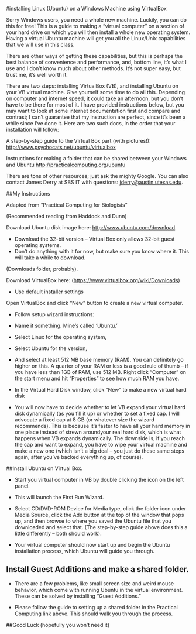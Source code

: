 
#installing Linux (Ubuntu) on a Windows Machine using VirtualBox

Sorry Windows users, you need a whole new machine. Luckily, you can do this for free! This is a guide to making a “virtual computer” on a section of your hard drive on which you will then install a whole new operating system. Having a virtual Ubuntu machine will get you all the Linux/Unix capabilities that we will use in this class. 

There are other ways of getting these capabilities, but this is perhaps the best balance of convenience and performance, and, bottom line, it’s what I use and I don’t know much about other methods. It’s not super easy, but trust me, it’s well worth it.

There are two steps: installing VirtualBox (VB), and installing Ubuntu on your VB virtual machine. Give yourself some time to do all this. Depending on computer and internet speed, it could take an afternoon, but you don’t have to be there for most of it. I have provided instructions below, but you may want to look at some internet documentation first and compare and contrast; I can’t guarantee that my instruction are perfect, since it’s been a while since I’ve done it. Here are two such docs, in the order that your installation will follow:

A step-by-step guide to the Virtual Box part (with pictures!): http://www.psychocats.net/ubuntu/virtualbox

Instructions for making a folder that can be shared between your Windows and Ubuntu http://practicalcomputing.org/ubuntu

There are tons of other resources; just ask the mighty Google. You can also contact James Derry at SBS IT with questions: jderry@austin.utexas.edu. 

##My Instructions 

Adapted from “Practical Computing for Biologists” 

(Recommended reading from Haddock and Dunn)

Download Ubuntu disk image here: http://www.ubuntu.com/download.

- Download the 32-bit version – Virtual Box only allows 32-bit guest operating systems.
- Don’t do anything with it for now, but make sure you know where it. This will take a while to download.

(Downloads folder, probably).

Download VirtualBox here: (https://www.virtualbox.org/wiki/Downloads)

- Use default installer settings

Open VirtualBox and click “New” button to create a new virtual computer.

- Follow setup wizard instructions:

- Name it something. Mine’s called ‘Ubuntu.’

- Select Linux for the operating system,

- Select Ubuntu for the version, 

- And select at least 512 MB base memory (RAM). You can definitely go higher on this. A quarter of your RAM or less is a good rule of thumb – if you have less than 1GB of RAM, use 512 MB. Right click “Computer” on the start menu and hit “Properties” to see how much RAM you have.

- In the Virtual Hard Disk window, click “New” to make a new virtual hard disk

- You will now have to decide whether to let VB expand your virtual hard disk dynamically (as you fill it up) or whether to set a fixed cap. I will advocate a fixed cap at 8 GB (or whatever size the wizard recommends). This is because it’s faster to have all your hard memory in one place instead of strewn aroundyour real hard disk, which is what happens when VB expands dynamically. The downside is, if you reach the cap and want to expand, you have to wipe your virtual machine and make a new one (which isn’t a big deal – you just do these same steps again, after you’ve backed everything up, of course).

##Install Ubuntu on Virtual Box.

- Start you virtual computer in VB by double clicking the icon on the left panel.

- This will launch the First Run Wizard.

- Select CD/DVD-ROM Device for Media type, click the folder icon under Media Source, click the Add button at the top of the window that pops up, and then browse to where you saved the Ubuntu file that you downloaded and select that. (The step-by-step guide above does this a little differently – both should work).

- Your virtual computer should now start up and begin the Ubuntu installation process, which Ubuntu will guide you through.

## Install Guest Additions and make a shared folder.

- There are a few problems, like small screen size and weird mouse behavior, which come with running Ubuntu in the virtual environment. These can be solved by installing “Guest Additions.”

- Please follow the guide to setting up a shared folder in the Practical Computing link above. This should walk you through the process.

##Good Luck (hopefully you won’t need it)
